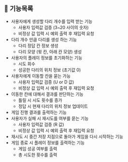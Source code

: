 ## 📝 기능목록

+ 사용자에게 생성할 다리 개수를 입력 받는 기능
  + 사용자 입력값 검증 (3~20 사이의 숫자)
  + 비정상 값 입력 시 예외 출력 후 재입력 요청
+ 다리 개수 만큼 다리를 생성 하는 기능
  + 다리 정답 칸 정보 생성
  + 다리 모양 (윗 칸, 아래 칸 모양) 생성
+ 사용자의 플레이 정보를 초기화하는 기능
  + 시도 회수
  + 성공한 다리의 위치 정보 (초기값 0)
+ 사용자에게 이동할 칸을 묻는 가능
  + 사용자 입력값 검증 (U or D 값)
  + 비정상 값 입력 시 예외 출력 후 재입력 요청
+ 이동한 칸에 대해서 결과를 판단하는 기능
  + 틀릴 시 시도 횟수를 증가
  + 정답 시 현재 다리의 위치 정보 업데이트
+ 게임 진행 결과를 출력하는 기능
+ 사용자가 실패 시 재시도를 여부를 묻는 기능
  + 사용자 입력값 검증 (R 값)
  + 비정상 값 입력 시 예외 출력 후 재입력 요청
+ 재시도 시 중간 저장 지점으로 돌아가 게임을 다시 시작하는 기능
+ 게임 종료 시 플레이 정보를 출력하는 기능
  + 게임 성공 여부를 출력
  + 총 시도한 횟수를 출력